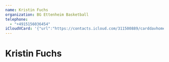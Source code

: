 ```yaml
---
name: Kristin Fuchs
organization: BG Ettenheim Basketball
telephone:
  - "+4915156036454"
iCloudVCard: '{"url":"https://contacts.icloud.com/311500889/carddavhome/card/634D3C73-C2A3-4304-A2F6-BF3F47491B7C.vcf","etag":"\"ksxn7x34\"","data":"BEGIN:VCARD\r\nVERSION:3.0\r\nFN:\r\nN:Fuchs;Kristin;;;\r\nUID:6A7CB509-1FB4-4AA5-9112-DE698986BA71\r\nPRODID:-//Apple Inc.//iOS 14.7.1//EN\r\nREV:2025-04-03T22:18:42Z\r\nORG:BG Ettenheim Basketball;\r\nTEL:+4915156036454\r\nEND:VCARD"}'
---
```

# Kristin Fuchs